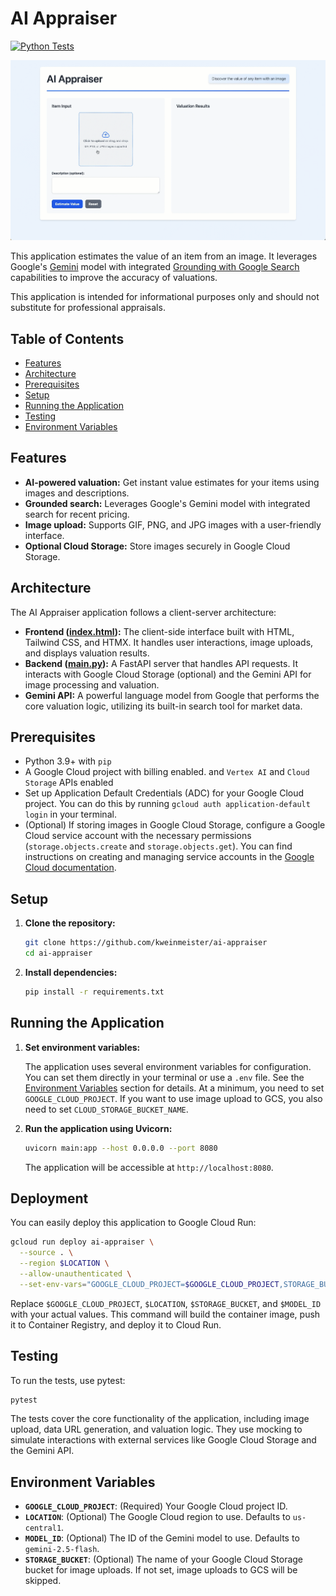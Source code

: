 # AI Appraiser

[![Python Tests](https://github.com/kweinmeister/ai-appraiser/actions/workflows/python-tests.yml/badge.svg)](https://github.com/kweinmeister/ai-appraiser/actions/workflows/python-tests.yml)

![AI Appraiser GIF](ai-appraiser.gif)

This application estimates the value of an item from an image. It leverages Google's [Gemini](https://ai.google.dev/gemini-api/docs) model with integrated [Grounding with Google Search](https://ai.google.dev/gemini-api/docs/grounding) capabilities to improve the accuracy of valuations.

This application is intended for informational purposes only and should not substitute for professional appraisals.

## Table of Contents

- [Features](#features)
- [Architecture](#architecture)
- [Prerequisites](#prerequisites)
- [Setup](#setup)
- [Running the Application](#running-the-application)
- [Testing](#testing)
- [Environment Variables](#environment-variables)

## Features

- **AI-powered valuation:** Get instant value estimates for your items using images and descriptions.
- **Grounded search:** Leverages Google's Gemini model with integrated search for recent pricing.
- **Image upload:** Supports GIF, PNG, and JPG images with a user-friendly interface.
- **Optional Cloud Storage:** Store images securely in Google Cloud Storage.

## Architecture

The AI Appraiser application follows a client-server architecture:

- **Frontend ([index.html](./index.html)):** The client-side interface built with HTML, Tailwind CSS, and HTMX. It handles user interactions, image uploads, and displays valuation results.
- **Backend ([main.py](./main.py)):** A FastAPI server that handles API requests. It interacts with Google Cloud Storage (optional) and the Gemini API for image processing and valuation.
- **Gemini API:** A powerful language model from Google that performs the core valuation logic, utilizing its built-in search tool for market data.

## Prerequisites

- Python 3.9+ with `pip`
- A Google Cloud project with billing enabled. and `Vertex AI` and `Cloud Storage` APIs enabled
- Set up Application Default Credentials (ADC) for your Google Cloud project. You can do this by running `gcloud auth application-default login` in your terminal.
- (Optional) If storing images in Google Cloud Storage, configure a Google Cloud service account with the necessary permissions (`storage.objects.create` and `storage.objects.get`). You can find instructions on creating and managing service accounts in the [Google Cloud documentation](https://cloud.google.com/iam/docs/service-accounts).

## Setup

1. **Clone the repository:**

    ```bash
    git clone https://github.com/kweinmeister/ai-appraiser
    cd ai-appraiser
    ```

2. **Install dependencies:**

    ```bash
    pip install -r requirements.txt
    ```

## Running the Application

1. **Set environment variables:**

    The application uses several environment variables for configuration. You can set them directly in your terminal or use a `.env` file. See the [Environment Variables](#environment-variables) section for details. At a minimum, you need to set `GOOGLE_CLOUD_PROJECT`. If you want to use image upload to GCS, you also need to set `CLOUD_STORAGE_BUCKET_NAME`.

2. **Run the application using Uvicorn:**

    ```bash
    uvicorn main:app --host 0.0.0.0 --port 8080
    ```

    The application will be accessible at `http://localhost:8080`.

## Deployment

You can easily deploy this application to Google Cloud Run:

```bash
gcloud run deploy ai-appraiser \
  --source . \
  --region $LOCATION \
  --allow-unauthenticated \
  --set-env-vars="GOOGLE_CLOUD_PROJECT=$GOOGLE_CLOUD_PROJECT,STORAGE_BUCKET=$STORAGE_BUCKET,MODEL_ID=$MODEL_ID"
```

Replace `$GOOGLE_CLOUD_PROJECT`, `$LOCATION`, `$STORAGE_BUCKET`, and `$MODEL_ID` with your actual values. This command will build the container image, push it to Container Registry, and deploy it to Cloud Run.

## Testing

To run the tests, use pytest:

```bash
pytest
```

The tests cover the core functionality of the application, including image upload, data URL generation, and valuation logic. They use mocking to simulate interactions with external services like Google Cloud Storage and the Gemini API.

## Environment Variables

- **`GOOGLE_CLOUD_PROJECT`**: (Required) Your Google Cloud project ID.
- **`LOCATION`**: (Optional) The Google Cloud region to use. Defaults to `us-central1`.
- **`MODEL_ID`**: (Optional) The ID of the Gemini model to use. Defaults to `gemini-2.5-flash`.
- **`STORAGE_BUCKET`**: (Optional) The name of your Google Cloud Storage bucket for image uploads. If not set, image uploads to GCS will be skipped.
